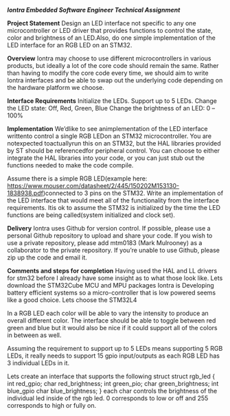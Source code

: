 ___________Iontra Embedded Software Engineer Technical Assignment___________

__Project Statement__
Design an LED interface not specific to any one microcontroller or LED driver that provides functions to control the state, color and brightness of an LED.Also, do one simple implementation of the LED interface for an RGB LED on an STM32.

__Overview__
Iontra may choose to use different microcontrollers in various products, but ideally a lot of the core code should remain the same. Rather than having to modify the core code every time, we should aim to write Iontra interfaces and be able to swap out the underlying code depending on the hardware platform we choose.

__Interface Requirements__
Initialize the LEDs.
Support up to 5 LEDs.
Change the LED state: Off, Red, Green, Blue
Change the brightness of an LED: 0 –100%

__Implementation__
We’dlike to see animplementation of the LED interface writtento control a single RGB LEDon an STM32 microcontroller. You are notexpected toactuallyrun this on an STM32, but the HAL libraries provided by ST should be referencedfor peripheral control. You can choose to either integrate the HAL libraries into your code, or you can just stub out the functions needed to make the code compile.

Assume there is a simple RGB LED(example here: https://www.mouser.com/datasheet/2/445/150202M153130-1838938.pdf)connected to 3 pins on the STM32. Write an implementation of the LED interface that would meet all of the functionality from the interface requirements. Itis ok to assume the STM32 is initialized by the time the LED functions are being called(system initialized and clock set). 

__Delivery__
Iontra uses Github for version control. If possible, please use a personal Github repository to upload and share your code. If you wish to use a private repository, please add mtm0183 (Mark Mulrooney) as a collaborator to the private repository. If you’re unable to use Github, please zip up the code and email it. 




__Comments and steps for completion__
Having used the HAL and LL drivers for stm32 before I already have some insight as to what those look like. 
	Lets download the STM32Cube MCU and MPU packages
		Iontra is Developing battery efficient systems so a micro-controller that is low powered seems like a good choice.
			Lets choose the STM32L4
	
In a RGB LED each color will be able to vary the intensity to produce an overall different color. The interface should be able to toggle between red green and blue but it would also be nice if it could support all of the colors in between as well.

Assuming the requirement to support up to 5 LEDs means supporting 5 RGB LEDs, it really needs to support 15 gpio input/outputs as each RGB LED has 3 individual LEDs in it. 

Lets create an interface that supports the following struct
	struct rgb_led {	
		int red_gpio;
		char red_brightness;
		int green_pio;
		char green_brightness;
		int blue_gpio
		char blue_brightness;
		}
each char controls the brightness of the individual led inside of the rgb led. 0 corresponds to low or off and 255 corresponds to high or fully on.

